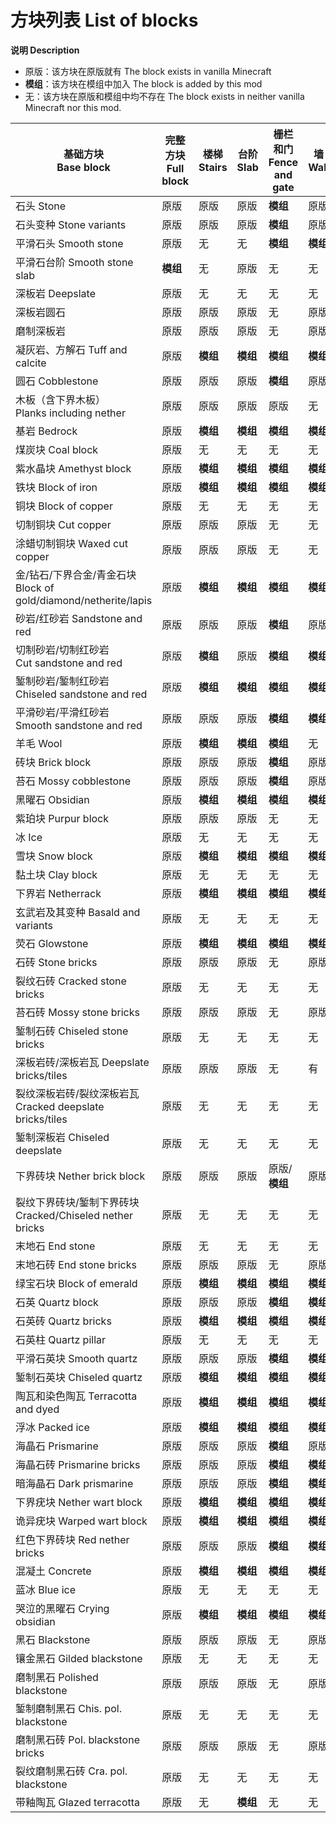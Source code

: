 # 方块列表 List of blocks

**说明 Description**

- 原版：该方块在原版就有 The block exists in vanilla Minecraft
- **模组**：该方块在模组中加入 The block is added by this mod
- 无：该方块在原版和模组中均不存在 The block exists in neither vanilla Minecraft nor this mod.

| 基础方块<br>Base block | 完整方块<br>Full block | 楼梯<br>Stairs | 台阶<br>Slab |栅栏和门<br>Fence and gate| 墙<br>Wall | 按钮<br>Button | 压力板<br>Pressure plate |
|----------------------|-----|-----|------|-----|-----|-----|--------|
| 石头 Stone | 原版 | 原版 | 原版 | **模组** | 原版 | 原版 | 原版
| 石头变种 Stone variants | 原版 | 原版 | 原版 | **模组** | 原版 | **模组** | **模组**
| 平滑石头 Smooth stone | 原版 | 无 | 无 | **模组** | **模组** | **模组** | **模组** |
| 平滑石台阶 Smooth stone slab | **模组** | 无 | 原版 | 无 | 无 | 无 | 无 |
| 深板岩 Deepslate | 原版 | 无 | 无 | 无 | 无 | 无 | 无 |
| 深板岩圆石 | 原版 | 原版 | 原版 | 无 | 原版 | 无 | 无 |
| 磨制深板岩 | 原版 | 原版 | 原版 | 无 | 原版 | 无 | 无 |
| 凝灰岩、方解石 Tuff and calcite | 原版 | **模组** | **模组** | **模组** | **模组** | **模组** | **模组** |
| 圆石 Cobblestone | 原版 | 原版 | 原版 | **模组** | 原版 | 无 | 无 |
| 木板（含下界木板）<br>Planks including nether | 原版 | 原版 | 原版 | 原版 | 无 | **模组** | **模组** |
| 基岩 Bedrock | 原版 | **模组** | **模组** | **模组** | **模组** | **模组**|**模组**|
| 煤炭块 Coal block | 原版 | 无 | 无 | 无 | 无 | 无 | 无 |
| 紫水晶块 Amethyst block | 原版 | **模组** | **模组** | **模组** | **模组** | **模组**|**模组**|
| 铁块 Block of iron | 原版 | **模组** | **模组** | **模组** | **模组** | **模组** | **模组** |
| 铜块 Block of copper | 原版 | 无 | 无 | 无 | 无 | 无 | 无 |
| 切制铜块 Cut copper | 原版 | 原版 | 原版 | 无 | 无 | 无 | 无 |
| 涂蜡切制铜块 Waxed cut copper | 原版 | 原版 | 原版 | 无 | 无 | 无 | 无 |
| 金/钻石/下界合金/青金石块<br>Block of gold/diamond/netherite/lapis | 原版 | **模组** | **模组** | **模组** | **模组** | **模组** | **模组** |
| 砂岩/红砂岩 Sandstone and red | 原版 | 原版 | 原版 | **模组** | 原版 | **模组** | **模组** |
| 切制砂岩/切制红砂岩<br>Cut sandstone and red | 原版 | **模组** | 原版 | **模组** | **模组** | 无 | 无 |
| 錾制砂岩/錾制红砂岩<br>Chiseled sandstone and red | 原版 | **模组** | **模组** | **模组** | **模组** | 无|无 |
| 平滑砂岩/平滑红砂岩<br>Smooth sandstone and red | 原版 | 原版 | 原版 | **模组** | **模组** | **模组** | **模组** |
| 羊毛 Wool | 原版 | **模组** | **模组** | **模组** | 无 | **模组** | **模组** |
| 砖块 Brick block | 原版 | 原版 | 原版 | **模组** | 原版 | 无 | 无 |
| 苔石 Mossy cobblestone | 原版 | 原版 | 原版 | **模组** | 原版 | 无 | 无 |
| 黑曜石 Obsidian | 原版 | **模组** | **模组** | **模组** | **模组** | **模组** | **模组**
| 紫珀块 Purpur block | 原版 | 原版 | 原版 | 无 | 无 | 无 | 无 |
| 冰 Ice | 原版 | 无 | 无 | 无 | 无 | 无 | 无 |
| 雪块 Snow block | 原版 | **模组** | **模组** | **模组** | **模组** | **模组** | **模组**
| 黏土块 Clay block | 原版 | 无 | 无 | 无 | 无 | 无 | 无 |
| 下界岩 Netherrack | 原版 | **模组** | **模组** | **模组** | **模组** | **模组** | **模组** |
| 玄武岩及其变种 Basald and variants | 原版 | 无 | 无 | 无 | 无 | 无 | 无 |
| 荧石 Glowstone | 原版 | **模组** | **模组** | **模组** | **模组** | **模组** | **模组** |
| 石砖 Stone bricks | 原版 | 原版 | 原版 | 无 | 原版 | 无 | 无 |
| 裂纹石砖 Cracked stone bricks | 原版 | 无 | 无 | 无 | 无 | 无 | 无 |
| 苔石砖 Mossy stone bricks | 原版 | 原版 | 原版 | 无 | 原版 | 无 | 无 |
| 錾制石砖 Chiseled stone bricks | 原版 | 无 | 无 | 无 | 无 | 无 | 无 |
| 深板岩砖/深板岩瓦 Deepslate bricks/tiles | 原版 | 原版 | 原版 | 无 | 有 | 无 | 无 |
| 裂纹深板岩砖/裂纹深板岩瓦<br>Cracked deepslate bricks/tiles | 原版 | 无 | 无 | 无 | 无 | 无 | 无 |
| 錾制深板岩 Chiseled deepslate | 原版 | 无 | 无 | 无 | 无 | 无 | 无 |
| 下界砖块 Nether brick block | 原版 | 原版 | 原版 | 原版/**模组** | 原版 | **模组** | **模组** |
| 裂纹下界砖块/錾制下界砖块<br>Cracked/Chiseled nether bricks | 原版 | 无 | 无 | 无 | 无 | 无 | 无 |
| 末地石 End stone | 原版 | 无 | 无 | 无 | 无 | 无 | 无 |
| 末地石砖 End stone bricks | 原版 | 原版 | 原版 | 无 | 原版 | 无 | 无 |
| 绿宝石块 Block of emerald | 原版 | **模组** | **模组** | **模组** | **模组** | **模组**|**模组**
| 石英 Quartz block | 原版 | 原版 | 原版 | **模组** | **模组** | **模组** | **模组** |
| 石英砖 Quartz bricks | 原版 | **模组** | **模组** | **模组** | **模组** | **模组** | **模组** |
| 石英柱 Quartz pillar | 原版 | 无 | 无 | 无 | 无 | 无 | 无 |
| 平滑石英块 Smooth quartz | 原版 | 原版 | 原版 | **模组** | **模组** | **模组** | **模组** |
| 錾制石英块 Chiseled quartz | 原版 | **模组** | **模组** | **模组** | **模组** | **模组** | **模组** |
| 陶瓦和染色陶瓦 Terracotta and dyed | 原版 | **模组** | **模组** | **模组** | **模组** |**模组**|**模组**|
| 浮冰 Packed ice | 原版 | **模组** | **模组** | **模组** | **模组** | 无 | 无 |
| 海晶石 Prismarine | 原版 | 原版 | 原版 | **模组** | 原版 | **模组**|**模组**|
| 海晶石砖 Prismarine bricks | 原版 | 原版 | 原版 | **模组** | **模组** | **模组**|**模组**|
| 暗海晶石 Dark prismarine | 原版 | 原版 | 原版 | **模组** | **模组** | **模组**|**模组**|
| 下界疣块 Nether wart block | 原版 | **模组** | **模组** | **模组** | **模组** | **模组** | **模组** |
| 诡异疣块 Warped wart block | 原版 | **模组** | **模组** | **模组** | **模组** | **模组** | **模组** |
| 红色下界砖块 Red nether bricks | 原版 | 原版 | 原版 | **模组** | **模组** | **模组** | **模组** |
| 混凝土 Concrete | 原版 | **模组** | **模组** | **模组** | **模组** | **模组** | **模组** |
| 蓝冰 Blue ice | 原版 | 无 | 无 | 无 | 无 | 无 | 无 |
| 哭泣的黑曜石 Crying obsidian | 原版 | **模组** | **模组** | **模组** | **模组** | **模组** | **模组** |
| 黑石 Blackstone | 原版 | 原版 | 原版 | 无 | 原版 | 无 | 无 |
| 镶金黑石 Gilded blackstone | 原版 | 无 | 无 | 无 | 无 | 无 | 无 |
| 磨制黑石 Polished blackstone | 原版 | 原版 | 原版 | 无 | 原版 | 无 | 无 |
| 錾制磨制黑石 Chis. pol. blackstone | 原版 | 无 | 无 | 无 | 无 | 无 | 无 |
| 磨制黑石砖 Pol. blackstone bricks | 原版 | 原版 | 原版 | 无 | 原版 | 无 | 无 |
| 裂纹磨制黑石砖 Cra. pol. blackstone | 原版 | 无 | 无 | 无 | 无 | 无 | 无 |
| 带釉陶瓦 Glazed terracotta | 原版 | 无 | **模组** | 无 | 无 | 无 | 无 |